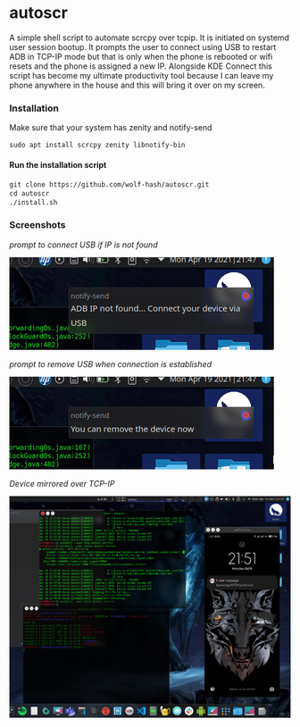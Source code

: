 # autoscr
A simple shell script to automate scrcpy over tcpip. It is initiated on systemd user session bootup. It prompts the user to connect using USB to restart ADB in TCP-IP mode but that is only when the phone is rebooted or wifi resets and the phone is assigned a new IP.
Alongside KDE Connect this script has become my ultimate productivity tool because I can leave my phone anywhere in the house and this will bring it over on my screen.

### Installation
Make sure that your system has zenity and notify-send
```
sudo apt install scrcpy zenity libnotify-bin
```
#### Run the installation script
```
git clone https://github.com/wolf-hash/autoscr.git
cd autoscr
./install.sh
```
### Screenshots
*prompt to connect USB if IP is not found*

![ADB](screenshots/screenshot1.png)

*prompt to remove USB when connection is established*

![Remove](screenshots/screenshot2.png)

*Device mirrored over TCP-IP*

![Device](screenshots/screenshot3.png)
